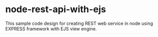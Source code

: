 # node-rest-api-with-ejs
This sample code design for creating REST web service in node using EXPRESS framework with EJS view engine.
